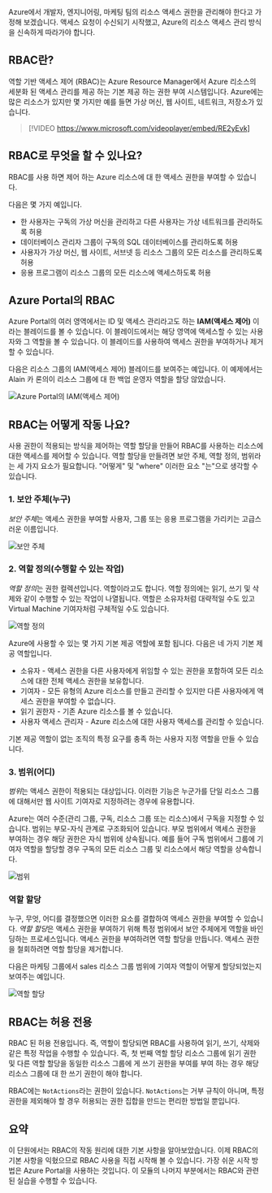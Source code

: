 Azure에서 개발자, 엔지니어링, 마케팅 팀의 리소스 액세스 권한을 관리해야 한다고 가정해 보겠습니다. 액세스 요청이 수신되기 시작했고, Azure의 리소스 액세스 관리 방식을 신속하게 따라가야 합니다.

## <a name="what-is-rbac"></a>RBAC란?

역할 기반 액세스 제어 (RBAC)는 Azure Resource Manager에서 Azure 리소스의 세분화 된 액세스 관리를 제공 하는 기본 제공 하는 권한 부여 시스템입니다. Azure에는 많은 리소스가 있지만 몇 가지만 예를 들면 가상 머신, 웹 사이트, 네트워크, 저장소가 있습니다.

> [!VIDEO https://www.microsoft.com/videoplayer/embed/RE2yEvk]

## <a name="what-can-i-do-with-rbac"></a>RBAC로 무엇을 할 수 있나요?

RBAC를 사용 하면 제어 하는 Azure 리소스에 대 한 액세스 권한을 부여할 수 있습니다.

다음은 몇 가지 예입니다.

- 한 사용자는 구독의 가상 머신을 관리하고 다른 사용자는 가상 네트워크를 관리하도록 허용
- 데이터베이스 관리자 그룹이 구독의 SQL 데이터베이스를 관리하도록 허용
- 사용자가 가상 머신, 웹 사이트, 서브넷 등 리소스 그룹의 모든 리소스를 관리하도록 허용
- 응용 프로그램이 리소스 그룹의 모든 리소스에 액세스하도록 허용

## <a name="rbac-in-the-azure-portal"></a>Azure Portal의 RBAC

Azure Portal의 여러 영역에서는 ID 및 액세스 관리라고도 하는 **IAM(액세스 제어)** 이라는 블레이드를 볼 수 있습니다. 이 블레이드에서는 해당 영역에 액세스할 수 있는 사용자와 그 역할을 볼 수 있습니다. 이 블레이드를 사용하여 액세스 권한을 부여하거나 제거할 수 있습니다.

다음은 리소스 그룹의 IAM(액세스 제어) 블레이드를 보여주는 예입니다. 이 예제에서는 Alain 카 론의이 리소스 그룹에 대 한 백업 운영자 역할을 할당 않았습니다.

![Azure Portal의 IAM(액세스 제어)](../media/2-resource-group-access-control.png)

## <a name="how-does-rbac-work"></a>RBAC는 어떻게 작동 나요?

사용 권한이 적용되는 방식을 제어하는 역할 할당을 만들어 RBAC를 사용하는 리소스에 대한 액세스를 제어할 수 있습니다. 역할 할당을 만들려면 보안 주체, 역할 정의, 범위라는 세 가지 요소가 필요합니다. "어떻게" 및 "where" 이러한 요소 "는"으로 생각할 수 있습니다.

### <a name="1-security-principal-who"></a>1. 보안 주체(누구)

*보안 주체*는 액세스 권한을 부여할 사용자, 그룹 또는 응용 프로그램을 가리키는 고급스러운 이름입니다.

![보안 주체](../media/2-rbac-security-principal.png)

### <a name="2-role-definition-what-you-can-do"></a>2. 역할 정의(수행할 수 있는 작업)

*역할 정의*는 권한 컬렉션입니다. 역할이라고도 합니다. 역할 정의에는 읽기, 쓰기 및 삭제와 같이 수행할 수 있는 작업이 나열됩니다. 역할은 소유자처럼 대략적일 수도 있고 Virtual Machine 기여자처럼 구체적일 수도 있습니다.

![역할 정의](../media/2-rbac-role-definition.png)

Azure에 사용할 수 있는 몇 가지 기본 제공 역할에 포함 됩니다. 다음은 네 가지 기본 제공 역할입니다.

- 소유자 - 액세스 권한을 다른 사용자에게 위임할 수 있는 권한을 포함하여 모든 리소스에 대한 전체 액세스 권한을 보유합니다.
- 기여자 - 모든 유형의 Azure 리소스를 만들고 관리할 수 있지만 다른 사용자에게 액세스 권한을 부여할 수 없습니다.
- 읽기 권한자 - 기존 Azure 리소스를 볼 수 있습니다.
- 사용자 액세스 관리자 - Azure 리소스에 대한 사용자 액세스를 관리할 수 있습니다.

기본 제공 역할이 없는 조직의 특정 요구를 충족 하는 사용자 지정 역할을 만들 수 있습니다.

### <a name="3-scope-where"></a>3. 범위(어디)

*범위*는 액세스 권한이 적용되는 대상입니다. 이러한 기능은 누군가를 단일 리소스 그룹에 대해서만 웹 사이트 기여자로 지정하려는 경우에 유용합니다.

Azure는 여러 수준(관리 그룹, 구독, 리소스 그룹 또는 리소스)에서 구독을 지정할 수 있습니다. 범위는 부모-자식 관계로 구조화되어 있습니다. 부모 범위에서 액세스 권한을 부여하는 경우 해당 권한은 자식 범위에 상속됩니다. 예를 들어 구독 범위에서 그룹에 기여자 역할을 할당할 경우 구독의 모든 리소스 그룹 및 리소스에서 해당 역할을 상속합니다.

![범위](../media/2-rbac-scope.png)

### <a name="role-assignment"></a>역할 할당

누구, 무엇, 어디를 결정했으면 이러한 요소를 결합하여 액세스 권한을 부여할 수 있습니다. *역할 할당*은 액세스 권한을 부여하기 위해 특정 범위에서 보안 주체에게 역할을 바인딩하는 프로세스입니다. 액세스 권한을 부여하려면 역할 할당을 만듭니다. 액세스 권한을 철회하려면 역할 할당을 제거합니다.

다음은 마케팅 그룹에서 sales 리소스 그룹 범위에 기여자 역할이 어떻게 할당되었는지 보여주는 예입니다.

![역할 할당](../media/2-rbac-overview.png)

## <a name="rbac-is-allow-only"></a>RBAC는 허용 전용

RBAC 된 허용 전용입니다. 즉, 역할이 할당되면 RBAC를 사용하여 읽기, 쓰기, 삭제와 같은 특정 작업을 수행할 수 있습니다. 즉, 첫 번째 역할 할당 리소스 그룹에 읽기 권한 및 다른 역할 할당을 동일한 리소스 그룹에 게 쓰기 권한을 부여를 부여 하는 경우 해당 리소스 그룹에 대 한 쓰기 권한이 해야 합니다.

RBAC에는 `NotActions`라는 권한이 있습니다. `NotActions`는 거부 규칙이 아니며, 특정 권한을 제외해야 할 경우 허용되는 권한 집합을 만드는 편리한 방법일 뿐입니다.

## <a name="summary"></a>요약

이 단원에서는 RBAC의 작동 원리에 대한 기본 사항을 알아보았습니다. 이제 RBAC의 기본 사항을 익혔으므로 RBAC 사용을 직접 시작해 볼 수 있습니다. 가장 쉬운 시작 방법은 Azure Portal을 사용하는 것입니다. 이 모듈의 나머지 부분에서는 RBAC와 관련된 실습을 수행할 수 있습니다.
